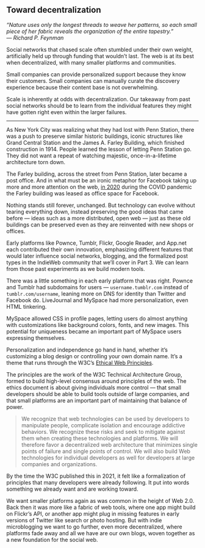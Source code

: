 ## Toward decentralization

_“Nature uses only the longest threads to weave her patterns, so each small piece of her fabric reveals the organization of the entire tapestry.” — Richard P. Feynman_

Social networks that chased scale often stumbled under their own weight, artificially held up through funding that wouldn’t last. The web is at its best when decentralized, with many smaller platforms and communities.

Small companies can provide personalized support because they know their customers. Small companies can manually curate the discovery experience because their content base is not overwhelming.

Scale is inherently at odds with decentralization. Our takeaway from past social networks should be to learn from the individual features they might have gotten right even within the larger failures.

---- 

As New York City was realizing what they had lost with Penn Station, there was a push to preserve similar historic buildings, iconic structures like Grand Central Station and the James A. Farley Building, which finished construction in 1914. People learned the lesson of letting Penn Station go. They did not want a repeat of watching majestic, once-in-a-lifetime architecture torn down.

The Farley building, across the street from Penn Station, later became a post office. And in what must be an ironic metaphor for Facebook taking up more and more attention on the web, [in 2020][1] during the COVID pandemic the Farley building was leased as office space for Facebook.

Nothing stands still forever, unchanged. But technology can evolve without tearing everything down, instead preserving the good ideas that came before — ideas such as a more distributed, open web — just as these old buildings can be preserved even as they are reinvented with new shops or offices.

Early platforms like Pownce, Tumblr, Flickr, Google Reader, and App.net each contributed their own innovation, emphasizing different features that would later influence social networks, blogging, and the formalized post types in the IndieWeb community that we’ll cover in Part 3. We can learn from those past experiments as we build modern tools.

There was a little something in each early platform that was right. Pownce and Tumblr had subdomains for users — `username.tumblr.com` instead of `tumblr.com/username`, leaning more on DNS for identity than Twitter and Facebook do. LiveJournal and MySpace had more personalization, even HTML tinkering.

MySpace allowed CSS in profile pages, letting users do almost anything with customizations like background colors, fonts, and new images. This potential for uniqueness became an important part of MySpace users expressing themselves.

Personalization and independence go hand in hand, whether it’s customizing a blog design or controlling your own domain name. It’s a theme that runs through the W3C’s [Ethical Web Principles][2].

The principles are the work of the W3C Technical Architecture Group, formed to build high-level consensus around principles of the web. The ethics document is about giving individuals more control — that small developers should be able to build tools outside of large companies, and that small platforms are an important part of maintaining that balance of power.

> We recognize that web technologies can be used by developers to manipulate people, complicate isolation and encourage addictive behaviors. We recognize these risks and seek to mitigate against them when creating these technologies and platforms. We will therefore favor a decentralized web architecture that minimizes single points of failure and single points of control. We will also build Web technologies for individual developers as well for developers at large companies and organizations.

By the time the W3C published this in 2021, it felt like a formalization of principles that many developers were already following. It put into words something we already want and are working toward.

We want smaller platforms again as was common in the height of Web 2.0. Back then it was more like a fabric of web tools, where one app might build on Flickr’s API, or another app might plug in missing features in early versions of Twitter like search or photo hosting. But with indie microblogging we want to go further, even more decentralized, where platforms fade away and all we have are our own blogs, woven together as a new foundation for the social web.

[1]:	https://www.nytimes.com/2020/08/03/nyregion/facebook-nyc-office-farley-building.html
[2]:	https://w3ctag.github.io/ethical-web-principles/